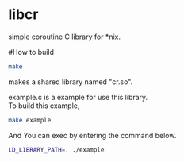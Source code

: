 libcr
=====

simple coroutine C library for *nix.

#How to build
```bash
make
```

makes a shared library named "cr.so".

example.c is a example for use this library.  
To build this example,

```bash
make example
```

And You can exec by entering the command below. 

```bash
LD_LIBRARY_PATH=. ./example
```
